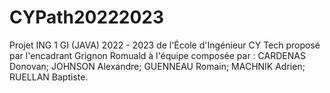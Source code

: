 # CYPath20222023
Projet ING 1 GI (JAVA) 2022 - 2023 de l'École d'Ingénieur CY Tech proposé par l'encadrant Grignon Romuald à l'équipe composée par : CARDENAS Donovan; JOHNSON Alexandre; GUENNEAU Romain; MACHNIK Adrien; RUELLAN Baptiste.
